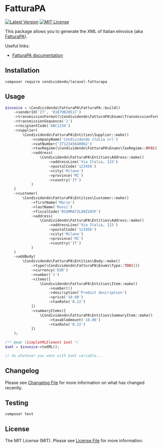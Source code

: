 # FatturaPA

[![Latest Version](http://img.shields.io/packagist/v/condividendo/laravel-fatturapa.svg?label=Release&style=for-the-badge)](https://packagist.org/packages/condividendo/laravel-fatturapa)
[![MIT License](https://img.shields.io/github/license/condividendo/laravel-fatturapa.svg?label=License&color=blue&style=for-the-badge)](https://github.com/condividendo/laravel-fatturapa/blob/master/LICENSE.md)

This package allows you to generate the XML of Italian eInvoice (aka [FatturaPA](https://www.fatturapa.gov.it/)).

Useful links:
- [FatturaPA documentation](https://www.fatturapa.gov.it/it/norme-e-regole/documentazione-fattura-elettronica/formato-fatturapa/)

## Installation

```shell
composer require condividendo/laravel-fatturapa
```

## Usage

```php
$invoice = \Condividendo\FatturaPA\FatturaPA::build()
    ->senderId('IT', '01879020517')
    ->transmissionFormat(\Condividendo\FatturaPA\Enums\TransmissionFormat::FPR12())
    ->transmissionSequence('1')
    ->recipientCode('ABC1234')
    ->supplier(
        \Condividendo\FatturaPA\Entities\Supplier::make()
            ->companyName('Condividendo italia srl')
            ->vatNumber('IT12345640962')
            ->taxRegime(\Condividendo\FatturaPA\Enums\TaxRegime::RF01())
            ->address(
                \Condividendo\FatturaPA\Entities\Address::make()
                    ->addressLine('Via Italia, 123')
                    ->postalCode('123456')
                    ->city('Milano')
                    ->province('MI')
                    ->country('IT')
            )
    )
    ->customer(
        \Condividendo\FatturaPA\Entities\Customer::make()
            ->firstName('Mario')
            ->lastName('Rossi')
            ->fiscalCode('RSSMRA73L09Z103F')
            ->address(
                \Condividendo\FatturaPA\Entities\Address::make()
                    ->addressLine('Via Italia, 123')
                    ->postalCode('123456')
                    ->city('Milano')
                    ->province('MI')
                    ->country('IT')
            )
    )
    ->addBody(
        \Condividendo\FatturaPA\Entities\Body::make()
            ->type(\Condividendo\FatturaPA\Enums\Type::TD01())
            ->currency('EUR')
            ->number('1')
            ->items([
                \Condividendo\FatturaPA\Entities\Item::make()
                    ->number(1)
                    ->description('Product description')
                    ->price('10.00')
                    ->taxRate('0.22')
            ])
            ->summaryItems([
                \Condividendo\FatturaPA\Entities\SummaryItem::make()
                    ->taxableAmount('10.00')
                    ->taxRate('0.22')
            ])
    );
    
/** @var \SimpleXMLElement $xml */
$xml = $invoice->toXML();

// do whatever you want with $xml variable...
```

## Changelog

Please see [Changelog File](CHANGELOG.md) for more information on what has changed recently.

## Testing

```shell
composer test
```

## License

The MIT License (MIT). Please see [License File](LICENSE.md) for more information.
